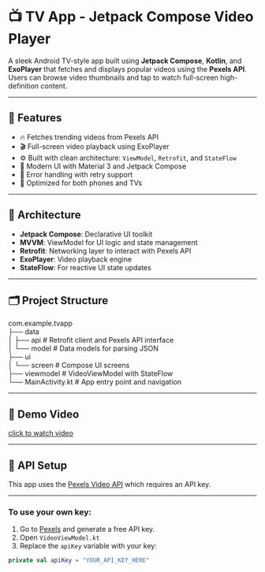 # 📺 TV App - Jetpack Compose Video Player

A sleek Android TV-style app built using **Jetpack Compose**, **Kotlin**, and **ExoPlayer** that fetches and displays popular videos using the **Pexels API**. Users can browse video thumbnails and tap to watch full-screen high-definition content.

---
## 🚀 Features
- 🔥 Fetches trending videos from Pexels API
- 🎬 Full-screen video playback using ExoPlayer
- ⚙️ Built with clean architecture: `ViewModel`, `Retrofit`, and `StateFlow`
- 🎨 Modern UI with Material 3 and Jetpack Compose
- 🔁 Error handling with retry support
- 📱 Optimized for both phones and TVs
---
## 🧱 Architecture
- **Jetpack Compose**: Declarative UI toolkit
- **MVVM**: ViewModel for UI logic and state management
- **Retrofit**: Networking layer to interact with Pexels API
- **ExoPlayer**: Video playback engine
- **StateFlow**: For reactive UI state updates

---
## 🗂️ Project Structure
com.example.tvapp  
├── data  
│ ├── api # Retrofit client and Pexels API interface  
│ └── model # Data models for parsing JSON  
├── ui  
│ └── screen # Compose UI screens  
├── viewmodel # VideoViewModel with StateFlow  
└── MainActivity.kt # App entry point and navigation

---
## 🎥 Demo Video

[click to watch video](https://drive.google.com/file/d/1NXFPaMOe04BA-v93SjacZKKVQiEwvnwj/view?usp=sharing)

---

## 🔑 API Setup

This app uses the [Pexels Video API](https://www.pexels.com/api/documentation/#videos-search) which requires an API key.

---

### To use your own key:
1. Go to [Pexels](https://www.pexels.com/api/) and generate a free API key.
2. Open `VideoViewModel.kt`
3. Replace the `apiKey` variable with your key:

```kotlin
private val apiKey = "YOUR_API_KEY_HERE"
